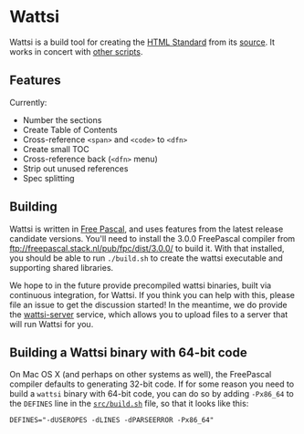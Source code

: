 # Wattsi

Wattsi is a build tool for creating the [HTML Standard](http://html.spec.whatwg.org/multipage/) from its [source](https://github.com/whatwg/html). It works in concert with [other scripts](https://github.com/whatwg/html-build).

## Features

Currently:
 * Number the sections
 * Create Table of Contents
 * Cross-reference `<span>` and `<code>` to `<dfn>`
 * Create small TOC
 * Cross-reference back (`<dfn>` menu)
 * Strip out unused references
 * Spec splitting

## Building

Wattsi is written in [Free Pascal](http://www.freepascal.org/), and uses features from the latest release candidate versions. You'll need to install the 3.0.0 FreePascal compiler from ftp://freepascal.stack.nl/pub/fpc/dist/3.0.0/ to build it. With that installed, you should be able to run `./build.sh` to create the wattsi executable and supporting shared libraries.

We hope to in the future provide precompiled wattsi binaries, built via continuous integration, for Wattsi. If you think you can help with this, please file an issue to get the discussion started! In the meantime, we do provide the [wattsi-server](https://github.com/domenic/wattsi-server) service, which allows you to upload files to a server that will run Wattsi for you.

## Building a Wattsi binary with 64-bit code

On Mac OS X (and perhaps on other systems as well), the FreePascal compiler defaults to generating 32-bit code. If for some reason you need to build a `wattsi` binary with 64-bit code, you can do so by adding `-Px86_64` to the `DEFINES` line in the [`src/build.sh`](https://github.com/whatwg/wattsi/blob/master/src/build.sh) file, so that it looks like this:

    DEFINES="-dUSEROPES -dLINES -dPARSEERROR -Px86_64"
